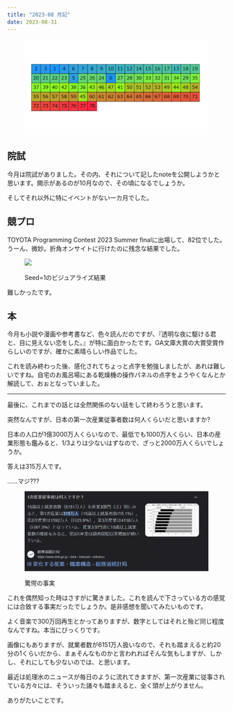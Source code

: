 ```yaml
---
title: "2023-08 月記"
date: 2023-08-31
---
```


<figure>

![](images/n0d7f6a04883a_8fe7bae58f51de469bb78199d06161cb.png)

</figure>

## 院試

今月は院試がありました。その内、それについて記したnoteを公開しようかと思います。開示があるのが10月なので、その頃になるでしょうか。

そしてそれ以外に特にイベントがない一カ月でした。

## 競プロ

TOYOTA Programming Contest 2023 Summer finalに出場して、82位でした。うーん、微妙。折角オンサイトに行けたのに残念な結果でした。

<figure>

![](images/n0d7f6a04883a_picture_pc_bf9c73bf4bde6253b9a17fa5601fc899.gif)

<figcaption>

Seed=1のビジュアライズ結果

</figcaption>

</figure>

難しかったです。

## 本

今月も小説や漫画や参考書など、色々読んだのですが、『透明な夜に駆ける君と、目に見えない恋をした。』が特に面白かったです。GA文庫大賞の大賞受賞作らしいのですが、確かに素晴らしい作品でした。

これを読み終わった後、感化されてちょっと点字を勉強しましたが、あれは難しいですね。自宅のお風呂場にある乾燥機の操作パネルの点字をようやくなんとか解読して、おぉとなっていました。  

* * *

  
最後に、これまでの話とは全然関係のない話をして終わろうと思います。

突然なんですが、日本の第一次産業従事者数は何人くらいだと思いますか?

日本の人口が1億3000万人くらいなので、最低でも1000万人くらい、日本の産業形態も鑑みると、1/3よりは少ないはずなので、ざっと2000万人くらいでしょうか。

答えは315万人です。

……マジ???

<figure>

![](images/n0d7f6a04883a_1693484373295-Vh0nlBXrlu.png)

<figcaption>

驚愕の事実

</figcaption>

</figure>

これを偶然知った時はさすがに驚きました。これを読んで下さっている方の感覚には合致する事実だったでしょうか。是非感想を聞いてみたいものです。

よく音楽で300万回再生とかってありますが、数字としてはそれと殆ど同じ程度なんですね。本当にびっくりです。

画像にもありますが、就業者数が6151万人扱いなので、それも踏まえると約20分の1くらいだから、まぁそんなものかと言われればそんな気もしますが、しかし、それにしても少ないのでは、と思います。

最近は処理水のニュースが毎日のように流れてきますが、第一次産業に従事されている方々には、そういった諸々も踏まえると、全く頭が上がりません。

ありがたいことです。
